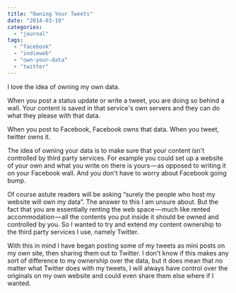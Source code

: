 ```yaml
---
title: "Owning Your Tweets"
date: "2014-03-19"
categories: 
  - "journal"
tags: 
  - "facebook"
  - "indieweb"
  - "own-your-data"
  - "twitter"
---
```


I love the idea of owning my own data.

When you post a status update or write a tweet, you are doing so behind a wall. Your content is saved in that service's own servers and they can do what they please with that data.

When you post to Facebook, Facebook owns that data. When you tweet, twitter owns it.

The idea of owning your data is to make sure that your content isn't controlled by third party services. For example you could set up a website of your own and what you write on there is yours — as opposed to writing it on your Facebook wall. And you don't have to worry about Facebook going bump.

Of course astute readers will be asking “surely the people who host my website will own my data”. The answer to this I am unsure about. But the fact that you are essentially renting the web space — much like rented accommodation — all the contents you put inside it should be owned and controlled by you. So I wanted to try and extend my content ownership to the third party services I use, namely Twitter.

With this in mind I have began posting some of my tweets as mini posts on my own site, then sharing them out to Twitter. I don't know if this makes any sort of difference to my ownership over the data, but it does mean that no matter what Twitter does with my tweets, I will always have control over the originals on my own website and could even share them else where if I wanted.
